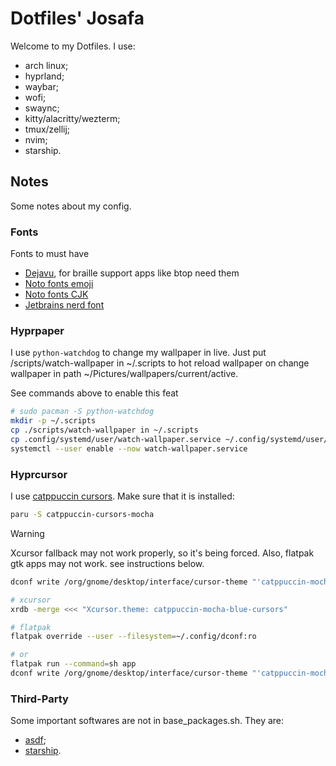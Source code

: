 # Dotfiles' Josafa

Welcome to my Dotfiles. I use:

- arch linux;
- hyprland;
- waybar;
- wofi;
- swaync;
- kitty/alacritty/wezterm;
- tmux/zellij;
- nvim;
- starship.

## Notes

Some notes about my config.

### Fonts

Fonts to must have
- [Dejavu](https://archlinux.org/packages/extra/any/ttf-dejavu/), for braille support
apps like btop need them
- [Noto fonts emoji](https://archlinux.org/packages/extra/any/noto-fonts-emoji/)
- [Noto fonts CJK](https://archlinux.org/packages/extra/any/noto-fonts-cjk/)
- [Jetbrains nerd font](https://archlinux.org/packages/extra/any/ttf-jetbrains-mono-nerd/)

### Hyprpaper

I use `python-watchdog` to change my wallpaper in live. Just put
/scripts/watch-wallpaper in ~/.scripts to hot reload wallpaper on change
wallpaper in path ~/Pictures/wallpapers/current/active.

See commands above to enable this feat

```sh
# sudo pacman -S python-watchdog
mkdir -p ~/.scripts
cp ./scripts/watch-wallpaper in ~/.scripts
cp .config/systemd/user/watch-wallpaper.service ~/.config/systemd/user/watch-wallpaper.service
systemctl --user enable --now watch-wallpaper.service
```

### Hyprcursor

I use [catppuccin cursors](https://github.com/catppuccin/cursors). Make sure that
it is installed:

```sh
paru -S catppuccin-cursors-mocha
```

> [!warning]
> Xcursor fallback may  not work properly, so it's being forced.
> Also, flatpak gtk apps may not work. see instructions below.


```sh
dconf write /org/gnome/desktop/interface/cursor-theme "'catppuccin-mocha-blue-cursors'"

# xcursor
xrdb -merge <<< "Xcursor.theme: catppuccin-mocha-blue-cursors"

# flatpak
flatpak override --user --filesystem=~/.config/dconf:ro

# or
flatpak run --command=sh app
dconf write /org/gnome/desktop/interface/cursor-theme "'catppuccin-mocha-blue-cursors'"
```

### Third-Party

Some important softwares are not in base_packages.sh. They are:

- [asdf](https://asdf-vm.com/);
- [starship](https://github.com/starship/starship).
